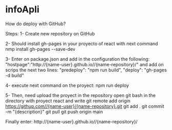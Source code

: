 # infoApli
How do deploy with GitHub?

Steps:
1- Create new repository on GitHub

2- Should install gh-pages in your proyecto of react with next command
nmp install gh-pages --save-dev

3- Enter on package.json and add in the configuration the following:
"hostpage":"http://{name-user}.github.io//{name-repository}/"
and add on scrips the next two lines:
"predeploy": "npm run build",
"deploy": "gh-pages -d build"

4- execute next command on the proyect:
npm run deploy

5- Then, need upload the proyect in the repository
open git bash in the directory with proyect react and write
git remote add origin https://githup.com//{name-user}/{name-repository}.git
git add .
git commit -m "{description}"
git pull
git push origin main

Finally enter: http://{name-user}.github.io//{name-repository}/

